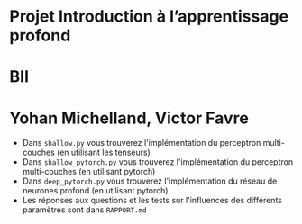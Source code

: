 # Projet Introduction à l’apprentissage profond
# BII
# Yohan Michelland, Victor Favre

- Dans `shallow.py` vous trouverez l'implémentation du perceptron multi-couches (en utilisant les tenseurs)
- Dans `shallow_pytorch.py` vous trouverez l'implémentation du perceptron multi-couches (en utilisant pytorch)
- Dans `deep_pytorch.py` vous trouverez l'implémentation du réseau de neurones profond (en utilisant pytorch)
- Les réponses aux questions et les tests sur l'influences des différents paramètres sont dans `RAPPORT.md`